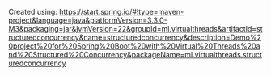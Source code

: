 Created using: https://start.spring.io/#!type=maven-project&language=java&platformVersion=3.3.0-M3&packaging=jar&jvmVersion=22&groupId=ml.virtualthreads&artifactId=structuredconcurrency&name=structuredconcurrency&description=Demo%20project%20for%20Spring%20Boot%20with%20Virtual%20Threads%20and%20Structured%20Concurrency&packageName=ml.virtualthreads.structuredconcurrency

